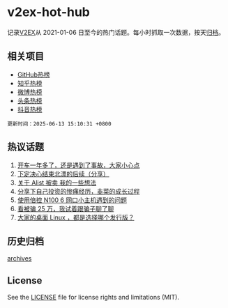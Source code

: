 # v2ex-hot-hub

 记录[V2EX](https://www.v2ex.com/)从 2021-01-06 日至今的热门话题。每小时抓取一次数据，按天[归档](archives)。
 
 ## 相关项目

- [GitHub热榜](https://github.com/snaildev/github-hot-hub)
- [知乎热榜](https://github.com/snaildev/zhihu-hot-hub)
- [微博热榜](https://github.com/snaildev/weibo-hot-hub)
- [头条热榜](https://github.com/snaildev/toutiao-hot-hub)
- [抖音热榜](https://github.com/snaildev/douyin-hot-hub)


 `更新时间：2025-06-13 15:10:31 +0800`

## 热议话题

1. [开车一年多了，还是遇到了事故，大家小心点](https://www.v2ex.com/t/1138192)
1. [下定决心结束北漂的后续（分享）](https://www.v2ex.com/t/1138278)
1. [关于 Alist 被卖 我的一些想法](https://www.v2ex.com/t/1138250)
1. [分享下自己投资的惨痛经历，韭菜的成长过程](https://www.v2ex.com/t/1138195)
1. [使用倍控 N100 6 网口小主机遇到的问题](https://www.v2ex.com/t/1138283)
1. [看被骗 25 万，我试着跟骗子聊了聊](https://www.v2ex.com/t/1138355)
1. [大家的桌面 Linux ，都是选择哪个发行版？](https://www.v2ex.com/t/1138317)

## 历史归档

[archives](archives)

## License

See the [LICENSE](LICENSE) file for license rights and limitations (MIT).
